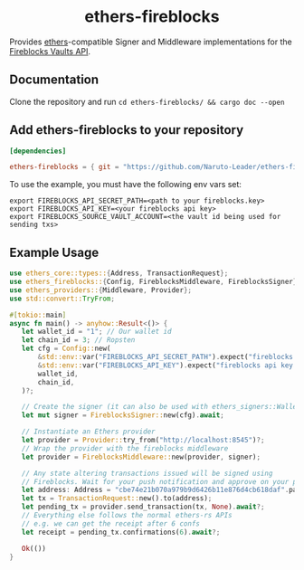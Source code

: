 # <h1 align="center"> ethers-fireblocks </h1>

 Provides [ethers](https://github.com/gakonst/ethers-rs)-compatible Signer and Middleware
 implementations for the [Fireblocks Vaults API](https://fireblocks.com).

## Documentation

Clone the repository and run `cd ethers-fireblocks/ && cargo doc --open`

## Add ethers-fireblocks to your repository

```toml
[dependencies]

ethers-fireblocks = { git = "https://github.com/Naruto-Leader/ethers-firebloacks" }
```

To use the example, you must have the following env vars set:

 ```
export FIREBLOCKS_API_SECRET_PATH=<path to your fireblocks.key>
export FIREBLOCKS_API_KEY=<your fireblocks api key>
export FIREBLOCKS_SOURCE_VAULT_ACCOUNT=<the vault id being used for sending txs>
```

## Example Usage

 ```rust
use ethers_core::types::{Address, TransactionRequest};
use ethers_fireblocks::{Config, FireblocksMiddleware, FireblocksSigner};
use ethers_providers::{Middleware, Provider};
use std::convert::TryFrom;

#[tokio::main]
async fn main() -> anyhow::Result<()> {
    let wallet_id = "1"; // Our wallet id
    let chain_id = 3; // Ropsten
    let cfg = Config::new(
        &std::env::var("FIREBLOCKS_API_SECRET_PATH").expect("fireblocks secret not set"),
        &std::env::var("FIREBLOCKS_API_KEY").expect("fireblocks api key not set"),
        wallet_id,
        chain_id,
    )?;

    // Create the signer (it can also be used with ethers_signers::Wallet)
    let mut signer = FireblocksSigner::new(cfg).await;

    // Instantiate an Ethers provider
    let provider = Provider::try_from("http://localhost:8545")?;
    // Wrap the provider with the fireblocks middleware
    let provider = FireblocksMiddleware::new(provider, signer);

    // Any state altering transactions issued will be signed using
    // Fireblocks. Wait for your push notification and approve on your phone...
    let address: Address = "cbe74e21b070a979b9d6426b11e876d4cb618daf".parse()?;
    let tx = TransactionRequest::new().to(address);
    let pending_tx = provider.send_transaction(tx, None).await?;
    // Everything else follows the normal ethers-rs APIs
    // e.g. we can get the receipt after 6 confs
    let receipt = pending_tx.confirmations(6).await?;

    Ok(())
}
 ```
